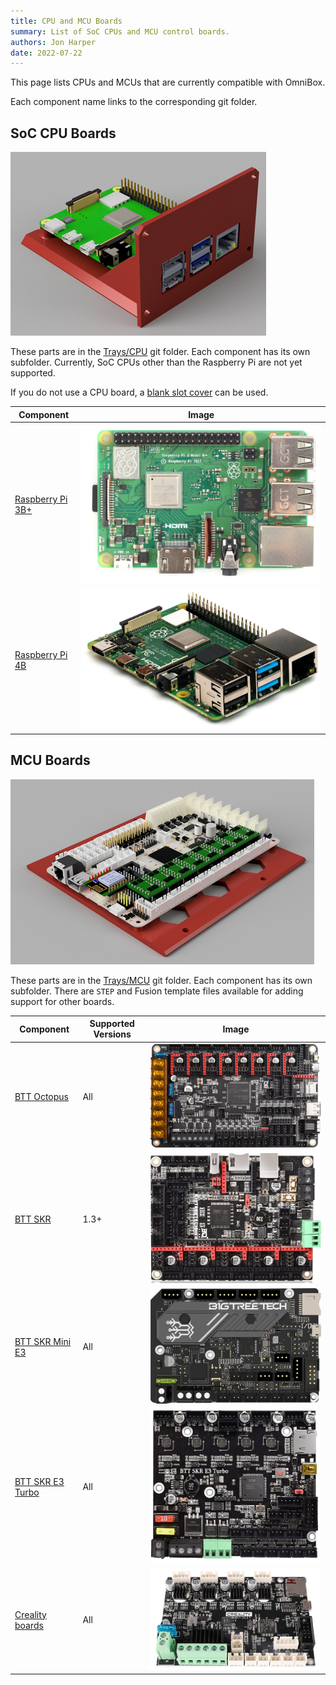 ```yaml
---
title: CPU and MCU Boards
summary: List of SoC CPUs and MCU control boards.
authors: Jon Harper
date: 2022-07-22
---
```


This page lists CPUs and MCUs that are currently compatible with OmniBox.

Each component name links to the corresponding git folder.

## SoC CPU Boards

![render of a Raspberry Pi on a tray](img/examples/cpu.png)

These parts are in the [Trays/CPU][15] git folder. Each component has its own subfolder. Currently, SoC CPUs other than the Raspberry Pi are not yet supported.

If you do not use a CPU board, a [blank slot cover][6] can be used.

| Component             | Image |
|-----------------------|-------|
| [Raspberry Pi 3B+][1] | ![img](img/parts/rpi_3b_plus.jpg) |
| [Raspberry Pi 4B][2]  | ![img](img/parts/rpi_4b.jpg) |

## MCU Boards

![render of a BTT Octopus on a tray](img/examples/mcu.png)

These parts are in the [Trays/MCU][16] git folder. Each component has its own subfolder. There are `STEP` and Fusion template files available for adding support for other boards.

| Component             | Supported Versions | Image |
|-----------------------|----------|-------|
| [BTT Octopus][3]      | All      | ![img](img/parts/btt_octopus_1.jpg) |
| [BTT SKR][4]          | 1.3+     | ![img](img/parts/btt_skr_2.jpg) |
| [BTT SKR Mini E3][5]  | All      | ![img](img/parts/btt_skr_mini_e3_v3.jpg) |
| [BTT SKR E3 Turbo][5] | All      | ![img](img/parts/btt_skr_e3_turbo.jpg) |
| [Creality boards][5]  | All      | ![img](img/parts/creality_board.jpg) |

[1]: https://github.com/jon-harper/OmniBox/tree/main/Trays/CPURaspberry%20Pi%203B%20Plus
[2]: https://github.com/jon-harper/OmniBox/tree/main/Trays/CPU/Raspberry%20Pi%204B
[3]: https://github.com/jon-harper/OmniBox/tree/main/Trays/MCU/BTT%20Octopus
[4]: https://github.com/jon-harper/OmniBox/tree/main/Trays/MCU/BTT%20SKR
[5]: https://github.com/jon-harper/OmniBox/tree/main/Trays/MCU/BTT%20SKR%20E3
[6]: https://github.com/jon-harper/OmniBox/tree/main/Trays/CPU/Unused%20Tray%20Cover
[15]: https://github.com/jon-harper/OmniBox/tree/main/Trays/CPU
[16]: https://github.com/jon-harper/OmniBox/tree/main/Trays/MCU